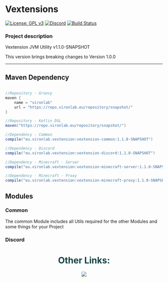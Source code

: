 # Vextensions

[![License: GPL v3](https://img.shields.io/badge/License-GPL%20v3-blue.svg)](LICENSE)
[![Discord](https://img.shields.io/discord/785956343407181824.svg)](https://discord.gg/wvcX92VyEH)
[![Build Status](https://ci.vironlab.eu/job/Vextension/badge/icon)](https://ci.vironlab.eu/job/Vextension/)

### Project description

Vextension JVM Utility v1.1.0-SNAPSHOT

This version brings breaking changes to Version 1.0.0

---

## Maven Dependency

```gradle

//Repository - Groovy
maven {
    name = "vironlab"
    url = "https://repo.vironlab.eu/repository/snapshot/"
}

//Repository - Kotlin DSL
maven("https://repo.vironlab.eu/repository/snapshot/")

//Dependency - Common
compile("eu.vironlab.vextension:vextension-common:1.1.0-SNAPSHOT")

//Dependency - Discord
compile("eu.vironlab.vextension:vextension-discord:1.1.0-SNAPSHOT")

//Dependency - Minecraft - Server
compile("eu.vironlab.vextension:vextension-minecraft-server:1.1.0-SNAPSHOT")

//Dependency - Minecraft - Proxy
compile("eu.vironlab.vextension:vextension-minecraft-proxy:1.1.0-SNAPSHOT")
```

## Modules

### Common

The common Module includes all Utils required for the other Modules and some things for your Project

### Discord

<div align="center">
    <h1 style="color:#154444">Other Links:</h1>
    <a style="color:#00ff00" target="_blank" href="https://discord.gg/wvcX92VyEH"><img src="https://img.shields.io/discord/785956343407181824?label=vironlab.eu%20Discord&logo=Discord&logoColor=%23ffffff&style=flat-square"></img></a>
</div>
